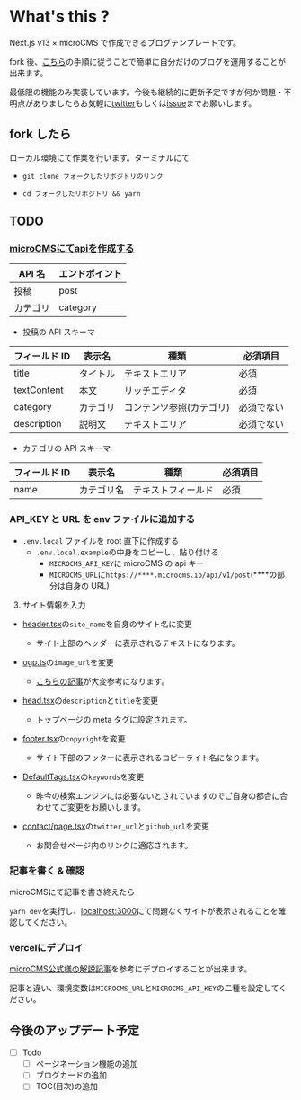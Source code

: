 # What's this ?

Next.js v13 × microCMS で作成できるブログテンプレートです。

fork 後、[こちら](#TODO)の手順に従うことで簡単に自分だけのブログを運用することが出来ます。

最低限の機能のみ実装しています。今後も継続的に更新予定ですが何か問題・不明点がありましたらお気軽に[twitter](https://twitter.com/Squl_d)もしくは[issue]("")までお願いします。

## fork したら

ローカル環境にて作業を行います。ターミナルにて

- `git clone フォークしたリポジトリのリンク`

- `cd フォークしたリポジトリ && yarn`

## TODO

### [microCMSにてapiを作成する](https://microcms.io/)

| API 名   | エンドポイント |
| -------- | -------------- |
| 投稿     | post           |
| カテゴリ | category       |

- 投稿の API スキーマ

| フィールド ID | 表示名   | 種類                     | 必須項目   |
| ------------- | -------- | ------------------------ | ---------- |
| title         | タイトル | テキストエリア           | 必須       |
| textContent   | 本文     | リッチエディタ           | 必須       |
| category      | カテゴリ | コンテンツ参照(カテゴリ) | 必須でない |
| description   | 説明文   | テキストエリア           | 必須でない |

- カテゴリの API スキーマ

| フィールド ID | 表示名     | 種類               | 必須項目 |
| ------------- | ---------- | ------------------ | -------- |
| name          | カテゴリ名 | テキストフィールド | 必須     |

### API_KEY と URL を env ファイルに追加する

- `.env.local` ファイルを root 直下に作成する
  - `.env.local.example`の中身をコピーし、貼り付ける
    - `MICROCMS_API_KEY`に microCMS の api キー
    - `MICROCMS_URL`に`https://****.microcms.io/api/v1/post`(\*\*\*\*の部分は自身の URL)

3. サイト情報を入力

- [header.tsx](./src/app/header.tsx)の`site_name`を自身のサイト名に変更

  - サイト上部のヘッダーに表示されるテキストになります。

- [ogp.ts](./src/app/ogp.ts)の`image_url`を変更

  - [こちらの記事](https://pentaprogram.tokyo/blog/Pmh6xlMcj48)が大変参考になります。

- [head.tsx](./src/app/head.tsx)の`description`と`title`を変更

  - トップページの meta タグに設定されます。

- [footer.tsx](./src/app/footer.tsx)の`copyright`を変更

  - サイト下部のフッターに表示されるコピーライト名になります。

- [DefaultTags.tsx](./src/app/DefaultTags.tsx)の`keywords`を変更

  - 昨今の検索エンジンには必要ないとされていますのでご自身の都合に合わせてご変更をお願いします。

- [contact/page.tsx](./src/app/contact/page.tsx)の`twitter_url`と`github_url`を変更
  - お問合せページ内のリンクに適応されます。

### 記事を書く & 確認

microCMSにて記事を書き終えたら

`yarn dev`を実行し、[localhost:3000](http://localhost:3000)にて問題なくサイトが表示されることを確認してください。

### vercelにデプロイ

[microCMS公式様の解説記事](https://blog.microcms.io/microcms-next-jamstack-blog/#hb67e9ac3f6)を参考にデプロイすることが出来ます。

記事と違い、環境変数は`MICROCMS_URL`と`MICROCMS_API_KEY`の二種を設定してください。

## 今後のアップデート予定

- [ ] Todo
    - [ ] ページネーション機能の追加
    - [ ] ブログカードの追加
    - [ ] TOC(目次)の追加
